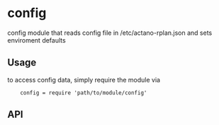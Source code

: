 
# config

  config module that reads config file in /etc/actano-rplan.json and sets enviroment defaults

## Usage

  to access config data, simply require the module via

        config = require 'path/to/module/config'

## API

